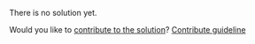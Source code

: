 
There is no solution yet.

Would you like to [contribute to the solution](https://github.com/BFEdev/BFE.dev-solutions/blob/main/problem/decode-message_en.md)? [Contribute guideline](https://github.com/BFEdev/BFE.dev-solutions#how-to-contribute)
